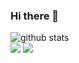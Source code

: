 ### Hi there 👋


<p  align="center">
  <!-- <img src="https://visitor-badge.glitch.me/badge?page_id=mjohnson518.mjohnson518" alt="visitor count"/></br> -->
  <!-- <img src="![Anurag's github stats](https://github-readme-stats.vercel.app/api?username=mjohnson518&show_icons=true&theme=radical)" alt="github stats"/></br> -->

  <img src="https://raw.githubusercontent.com/mmphego/mjohnson518/master/profile-summary-card-output/default/0-profile-details.svg" alt="github stats"></br>
  <img src="https://raw.githubusercontent.com/mmphego/mjohnson518/master/profile-summary-card-output/default/1-repos-per-language.svg">
  <img src="https://raw.githubusercontent.com/mmphego/mjohnson518/master/profile-summary-card-output/default/2-most-commit-language.svg"></br></p>
<!--
**mjohnson518/mjohnson518** is a ✨ _special_ ✨ repository because its `README.md` (this file) appears on your GitHub profile.

Here are some ideas to get you started:

- 🔭 I’m currently working on ...
- 🌱 I’m currently learning ...
- 👯 I’m looking to collaborate on ...
- 🤔 I’m looking for help with ...
- 💬 Ask me about ...
- 📫 How to reach me: ...
- 😄 Pronouns: ...
- ⚡ Fun fact: ...
-->
